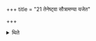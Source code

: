 +++
title = "21 तेनेष्ट्वा सौत्रामण्या यजेत"

+++

<details><summary>थिते</summary>

तेनेष्ट्वा सौत्रामण्या यजेत मैत्रावरुण्या वामिक्षया २१
</details>
